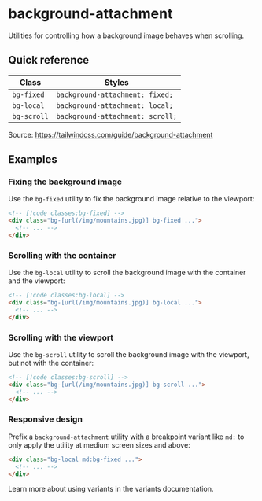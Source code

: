 # background-attachment

Utilities for controlling how a background image behaves when scrolling.

## Quick reference

| Class | Styles |
|---|---|
| `bg-fixed` | `background-attachment: fixed;` |
| `bg-local` | `background-attachment: local;` |
| `bg-scroll` | `background-attachment: scroll;` |

Source: https://tailwindcss.com/guide/background-attachment

## Examples

### Fixing the background image

Use the `bg-fixed` utility to fix the background image relative to the viewport:

```html
<!-- [!code classes:bg-fixed] -->
<div class="bg-[url(/img/mountains.jpg)] bg-fixed ...">
  <!-- ... -->
</div>
```

### Scrolling with the container

Use the `bg-local` utility to scroll the background image with the container and the viewport:

```html
<!-- [!code classes:bg-local] -->
<div class="bg-[url(/img/mountains.jpg)] bg-local ...">
  <!-- ... -->
</div>
```

### Scrolling with the viewport

Use the `bg-scroll` utility to scroll the background image with the viewport, but not with the container:

```html
<!-- [!code classes:bg-scroll] -->
<div class="bg-[url(/img/mountains.jpg)] bg-scroll ...">
  <!-- ... -->
</div>
```

### Responsive design

Prefix a `background-attachment` utility with a breakpoint variant like `md:` to only apply the utility at medium screen sizes and above:

```html
<div class="bg-local md:bg-fixed ...">
  <!-- ... -->
</div>
```

Learn more about using variants in the variants documentation.
